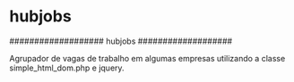 # hubjobs
###################
hubjobs
###################

Agrupador de vagas de trabalho em algumas empresas
utilizando a classe simple_html_dom.php e jquery.